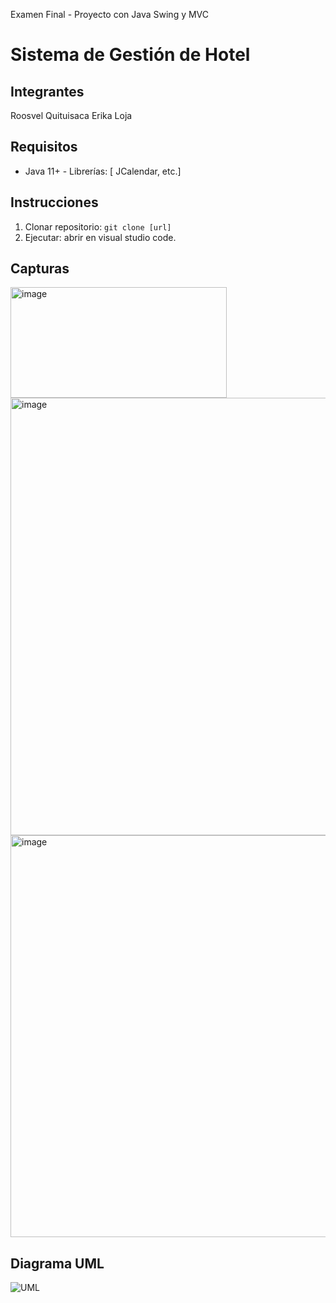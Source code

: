 Examen Final - Proyecto con Java Swing y MVC 
# Sistema de Gestión de Hotel   
## Integrantes   
Roosvel Quituisaca
Erika Loja 
## Requisitos   
- Java 11+   - Librerías: [ JCalendar, etc.]   
## Instrucciones   
1. Clonar repositorio: `git clone [url]`   
2. Ejecutar: abrir en visual studio code.      
## Capturas   
<img width="346" height="177" alt="image" src="https://github.com/user-attachments/assets/330693d0-2f1b-4595-b73b-55c1065fd5ed" />

<img width="934" height="700" alt="image" src="https://github.com/user-attachments/assets/d182c828-2cd3-463a-8c1d-9f8cb86d9054" />

<img width="932" height="643" alt="image" src="https://github.com/user-attachments/assets/1684e7fb-89a9-44c8-9beb-8ff5ea8471f1" />


 
## Diagrama UML   
![UML](/diagramas/uml_hotel.png)   
